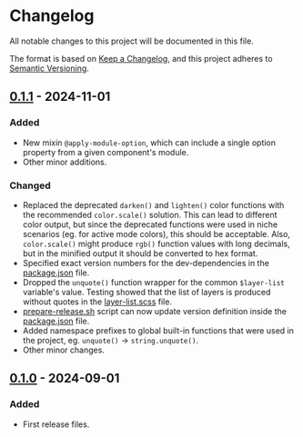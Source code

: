 # Changelog

All notable changes to this project will be documented in this file.

The format is based on [Keep a Changelog](https://keepachangelog.com/en/1.1.0/),
and this project adheres to [Semantic Versioning](https://semver.org/spec/v2.0.0.html).

## [0.1.1](https://github.com/TomasBagdanavicius/firstile-css/releases/tag/v0.1.1) - 2024-11-01

### Added

- New mixin `@apply-module-option`, which can include a single option property from a given component's module.
- Other minor additions.

### Changed

- Replaced the deprecated `darken()` and `lighten()` color functions with the recommended `color.scale()` solution. This can lead to different color output, but since the deprecated functions were used in niche scenarios (eg. for active mode colors), this should be acceptable. Also, `color.scale()` might produce `rgb()` function values with long decimals, but in the minified output it should be converted to hex format.
- Specified exact version numbers for the dev-dependencies in the [package.json](package.json) file.
- Dropped the `unquote()` function wrapper for the common `$layer-list` variable's value. Testing showed that the list of layers is produced without quotes in the [layer-list.scss](./src/partials/layer-list.scss) file.
- [prepare-release.sh](./scripts/prepare-release.sh) script can now update version definition inside the [package.json](package.json) file.
- Added namespace prefixes to global built-in functions that were used in the project, eg. `unquote()` -> `string.unquote()`.
- Other minor changes.

## [0.1.0](https://github.com/TomasBagdanavicius/firstile-css/releases/tag/v0.1.0) - 2024-09-01

### Added

- First release files.